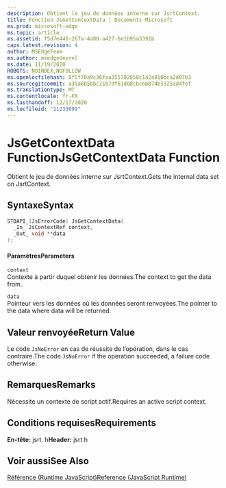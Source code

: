 ```yaml
---
description: Obtient le jeu de données interne sur JsrtContext.
title: Fonction JsGetContextData | Documents Microsoft
ms.prod: microsoft-edge
ms.topic: article
ms.assetid: f5d7e446-267a-4a80-a427-6e1b95a3391b
caps.latest.revision: 4
author: MSEdgeTeam
ms.author: msedgedevrel
ms.date: 11/19/2020
ROBOTS: NOINDEX,NOFOLLOW
ms.openlocfilehash: 8f5f70a9c36fea355792050c1a2a810bca2d07b3
ms.sourcegitcommit: a35a6b5bbc21b7df61d08cbc6b074b5325ad4fef
ms.translationtype: MT
ms.contentlocale: fr-FR
ms.lasthandoff: 12/17/2020
ms.locfileid: "11233099"
---
```

# <span data-ttu-id="bb7e3-103">JsGetContextData Function</span><span class="sxs-lookup"><span data-stu-id="bb7e3-103">JsGetContextData Function</span></span>

<span data-ttu-id="bb7e3-104">Obtient le jeu de données interne sur JsrtContext.</span><span class="sxs-lookup"><span data-stu-id="bb7e3-104">Gets the internal data set on JsrtContext.</span></span>  
  
## <span data-ttu-id="bb7e3-105">Syntaxe</span><span class="sxs-lookup"><span data-stu-id="bb7e3-105">Syntax</span></span>  
  
```cpp  
STDAPI_(JsErrorCode) JsGetContextData(  
  _In_ JsContextRef context,  
  _Out_ void **data  
);  
```  
  
#### <span data-ttu-id="bb7e3-106">Paramètres</span><span class="sxs-lookup"><span data-stu-id="bb7e3-106">Parameters</span></span>  
 `context`  
 <span data-ttu-id="bb7e3-107">Contexte à partir duquel obtenir les données.</span><span class="sxs-lookup"><span data-stu-id="bb7e3-107">The context to get the data from.</span></span>  
  
 `data`  
 <span data-ttu-id="bb7e3-108">Pointeur vers les données où les données seront renvoyées.</span><span class="sxs-lookup"><span data-stu-id="bb7e3-108">The pointer to the data where data will be returned.</span></span>  
  
## <span data-ttu-id="bb7e3-109">Valeur renvoyée</span><span class="sxs-lookup"><span data-stu-id="bb7e3-109">Return Value</span></span>  
 <span data-ttu-id="bb7e3-110">Le code `JsNoError` en cas de réussite de l’opération, dans le cas contraire.</span><span class="sxs-lookup"><span data-stu-id="bb7e3-110">The code `JsNoError` if the operation succeeded, a failure code otherwise.</span></span>  
  
## <span data-ttu-id="bb7e3-111">Remarques</span><span class="sxs-lookup"><span data-stu-id="bb7e3-111">Remarks</span></span>  
 <span data-ttu-id="bb7e3-112">Nécessite un contexte de script actif.</span><span class="sxs-lookup"><span data-stu-id="bb7e3-112">Requires an active script context.</span></span>  
  
## <span data-ttu-id="bb7e3-113">Conditions requises</span><span class="sxs-lookup"><span data-stu-id="bb7e3-113">Requirements</span></span>  
 <span data-ttu-id="bb7e3-114">**En-tête:** jsrt. h</span><span class="sxs-lookup"><span data-stu-id="bb7e3-114">**Header:** jsrt.h</span></span>  
  
## <span data-ttu-id="bb7e3-115">Voir aussi</span><span class="sxs-lookup"><span data-stu-id="bb7e3-115">See Also</span></span>  
 [<span data-ttu-id="bb7e3-116">Référence (Runtime JavaScript)</span><span class="sxs-lookup"><span data-stu-id="bb7e3-116">Reference (JavaScript Runtime)</span></span>](../chakra-hosting/reference-javascript-runtime.md)
